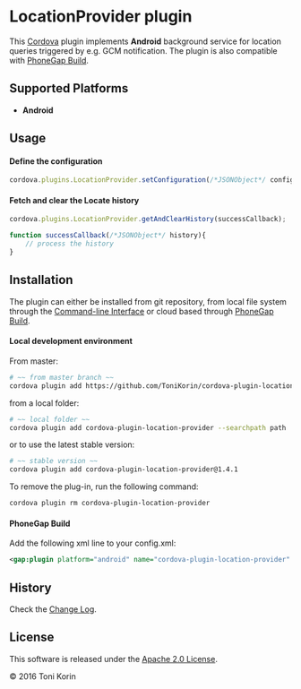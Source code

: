 # LocationProvider plugin #
This [Cordova][cordova] plugin implements __Android__ background service for location queries triggered by e.g. GCM notification. The plugin is also compatible with [PhoneGap Build][PGB].

## Supported Platforms ##
- __Android__

## Usage ##

#### Define the configuration  ####
```javascript
cordova.plugins.LocationProvider.setConfiguration(/*JSONObject*/ config);
```
#### Fetch and clear the Locate history ####
```javascript
cordova.plugins.LocationProvider.getAndClearHistory(successCallback);

function successCallback(/*JSONObject*/ history){
    // process the history
}
```

## Installation ##
The plugin can either be installed from git repository, from local file system through the [Command-line Interface][CLI] or cloud based through [PhoneGap Build][PGB].

#### Local development environment ####
From master:
```bash
# ~~ from master branch ~~
cordova plugin add https://github.com/ToniKorin/cordova-plugin-location-provider.git
```
from a local folder:
```bash
# ~~ local folder ~~
cordova plugin add cordova-plugin-location-provider --searchpath path
```
or to use the latest stable version:
```bash
# ~~ stable version ~~
cordova plugin add cordova-plugin-location-provider@1.4.1
```

To remove the plug-in, run the following command:
```bash
cordova plugin rm cordova-plugin-location-provider
```

#### PhoneGap Build ####
Add the following xml line to your config.xml:
```xml
<gap:plugin platform="android" name="cordova-plugin-location-provider" version="1.4.1" source="npm"/>
```

## History ##
Check the [Change Log][changelog].

## License ##

This software is released under the [Apache 2.0 License][apache2_license].

© 2016 Toni Korin

[cordova]: https://cordova.apache.org
[CLI]: http://cordova.apache.org/docs/en/edge/guide_cli_index.md.html#The%20Command-line%20Interface
[PGB]: http://docs.build.phonegap.com/en_US/index.html
[PGB_plugin]: https://build.phonegap.com/plugins/490
[changelog]: https://github.com/ToniKorin/cordova-plugin-location-provider/blob/master/CHANGELOG.md
[apache2_license]: http://opensource.org/licenses/Apache-2.0